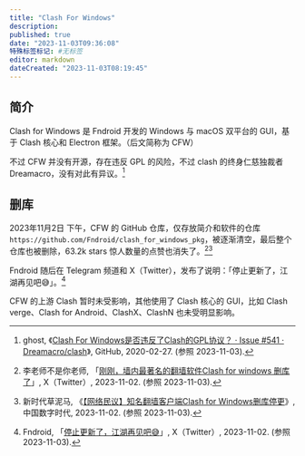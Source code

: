 ```yaml
---
title: "Clash For Windows"
description:
published: true
date: "2023-11-03T09:36:08"
特殊标签标记: #无标签
editor: markdown
dateCreated: "2023-11-03T08:19:45"
---
```


## 简介

Clash for Windows 是 Fndroid 开发的 Windows 与 macOS 双平台的 GUI，基于 Clash 核心和 Electron 框架。（后文简称为 CFW）

不过 CFW 并没有开源，存在违反 GPL 的风险，不过 clash 的终身仁慈独裁者 Dreamacro，没有对此有异议。[^cl541]

[^cl541]: ghost, 《[Clash For Windows是否违反了Clash的GPL协议？ · Issue #541 · Dreamacro/clash](https://web.archive.org/web/20231025223859/https://github.com/Dreamacro/clash/issues/541)》, GitHub, 2020-02-27. (参照 2023-11-03).

## 删库

2023年11月2日 下午，CFW 的 GitHub 仓库，仅存放简介和软件的仓库 `https://github.com/Fndroid/clash_for_windows_pkg`，被逐渐清空，最后整个仓库也被删除，63.2k stars 惊人数量的点赞也消失了。[^19349][^01751]

[^19349]: 李老师不是你老师, 「[刚刚，墙内最著名的翻墙软件Clash for windows 删库了](https://twitter.com/whyyoutouzhele/status/1719989543837819349)」, X（Twitter）, 2023-11-02. (参照 2023-11-03).

[^01751]: 新时代草泥马, 《[【网络民议】知名翻墙客户端Clash for Windows删库停更](https://web.archive.org/web/20231102151730/https://chinadigitaltimes.net/chinese/701751.html)》, 中国数字时代, 2023-11-02. (参照 2023-11-03).

Fndroid 随后在 Telegram 频道和 X（Twitter），发布了说明：「停止更新了，江湖再见吧😅」。[^09092]

[^09092]: Fndroid, 「[停止更新了，江湖再见吧😅](https://twitter.com/fndroid/status/1719980029571109092)」, X（Twitter）, 2023-11-02. (参照 2023-11-03).

CFW 的上游 Clash 暂时未受影响，其他使用了 Clash 核心的 GUI，比如 Clash verge、Clash for Android、ClashX、ClashN 也未受明显影响。
